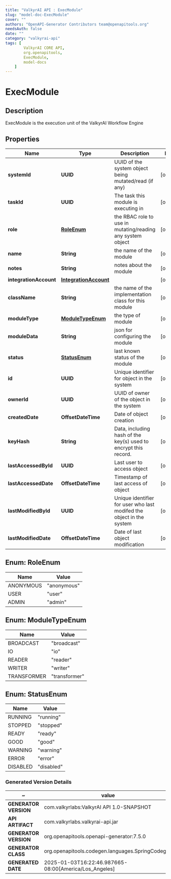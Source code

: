 ```yaml
---
title: "ValkyrAI API : ExecModule"
slug: "model-doc-ExecModule"
cover: ""
authors: "OpenAPI-Generator Contributors team@openapitools.org"
needsAuth: false
date: ""
category: "valkyrai-api"
tags: [
        ValkyrAI CORE API,
        org.openapitools,
        ExecModule,
        model-docs
    ]
---
```


# ExecModule


## Description
ExecModule is the execution unit of the ValkyrAI Workflow Engine

## Properties

| Name | Type | Description | Notes |
|------------ | ------------- | ------------- | -------------|
|**systemId** | **UUID** | UUID of the system object being mutated/read (if any) |  [optional] |
|**taskId** | **UUID** | The task this module is executing in |  [optional] |
|**role** | [**RoleEnum**](#RoleEnum) | the RBAC role to use in mutating/reading any system object |  [optional] |
|**name** | **String** | the name of the module |  [optional] |
|**notes** | **String** | notes about the module |  [optional] |
|**integrationAccount** | [**IntegrationAccount**](IntegrationAccount.md) |  |  [optional] |
|**className** | **String** | the name of the implementation class for this module |  [optional] |
|**moduleType** | [**ModuleTypeEnum**](#ModuleTypeEnum) | the type of module |  [optional] |
|**moduleData** | **String** | json for configuring the module |  [optional] |
|**status** | [**StatusEnum**](#StatusEnum) | last known status of the module |  [optional] |
|**id** | **UUID** | Unique identifier for object in the system |  [optional] |
|**ownerId** | **UUID** | UUID of owner of the object in the system |  [optional] |
|**createdDate** | **OffsetDateTime** | Date of object creation |  [optional] |
|**keyHash** | **String** | Data, including hash of the key(s) used to encrypt this record. |  [optional] |
|**lastAccessedById** | **UUID** | Last user to access object |  [optional] |
|**lastAccessedDate** | **OffsetDateTime** | Timestamp of last access of object |  [optional] |
|**lastModifiedById** | **UUID** | Unique identifier for user who last modifed the object in the system |  [optional] |
|**lastModifiedDate** | **OffsetDateTime** | Date of last object modification |  [optional] |



## Enum: RoleEnum

| Name | Value |
|---- | -----|
| ANONYMOUS | &quot;anonymous&quot; |
| USER | &quot;user&quot; |
| ADMIN | &quot;admin&quot; |



## Enum: ModuleTypeEnum

| Name | Value |
|---- | -----|
| BROADCAST | &quot;broadcast&quot; |
| IO | &quot;io&quot; |
| READER | &quot;reader&quot; |
| WRITER | &quot;writer&quot; |
| TRANSFORMER | &quot;transformer&quot; |



## Enum: StatusEnum

| Name | Value |
|---- | -----|
| RUNNING | &quot;running&quot; |
| STOPPED | &quot;stopped&quot; |
| READY | &quot;ready&quot; |
| GOOD | &quot;good&quot; |
| WARNING | &quot;warning&quot; |
| ERROR | &quot;error&quot; |
| DISABLED | &quot;disabled&quot; |


### Generated Version Details

~ | value
------------- | -------------
**GENERATOR VERSION** | com.valkyrlabs:ValkyrAI API 1.0-SNAPSHOT
**API ARTIFACT** | com.valkyrlabs.valkyrai-api.jar
**GENERATOR VERSION** | org.openapitools.openapi-generator:7.5.0
**GENERATOR CLASS** | org.openapitools.codegen.languages.SpringCodegen
**GENERATED DATE** | 2025-01-03T16:22:46.987665-08:00[America/Los_Angeles]

